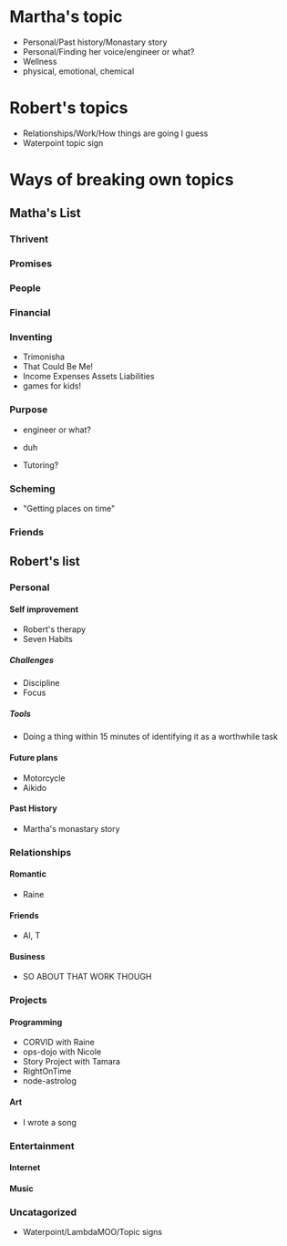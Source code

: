 # Martha's topic

- Personal/Past history/Monastary story
- Personal/Finding her voice/engineer or what?
- Wellness
 - physical, emotional, chemical

# Robert's topics

- Relationships/Work/How things are going I guess
- Waterpoint topic sign

# Ways of breaking own topics

## Matha's List

### Thrivent

### Promises

### People

### Financial

### Inventing

- Trimonisha
- That Could Be Me!
- Income Expenses Assets Liabilities
 - games for kids!

### Purpose

- engineer or what?
 - duh

- Tutoring?

### Scheming

- "Getting places on time"

### Friends

## Robert's list

### Personal

#### Self improvement

- Robert's therapy
- Seven Habits

##### Challenges

- Discipline
- Focus

##### Tools

- Doing a thing within 15 minutes of identifying it as a worthwhile task

#### Future plans

- Motorcycle
- Aikido

#### Past History

- Martha's monastary story

### Relationships

#### Romantic

- Raine

#### Friends

- Al, T

#### Business

- SO ABOUT THAT WORK THOUGH

### Projects

#### Programming

- CORVID with Raine
- ops-dojo with Nicole
- Story Project with Tamara
- RightOnTime
- node-astrolog

#### Art

- I wrote a song

### Entertainment

#### Internet

#### Music

### Uncatagorized

- Waterpoint/LambdaMOO/Topic signs

